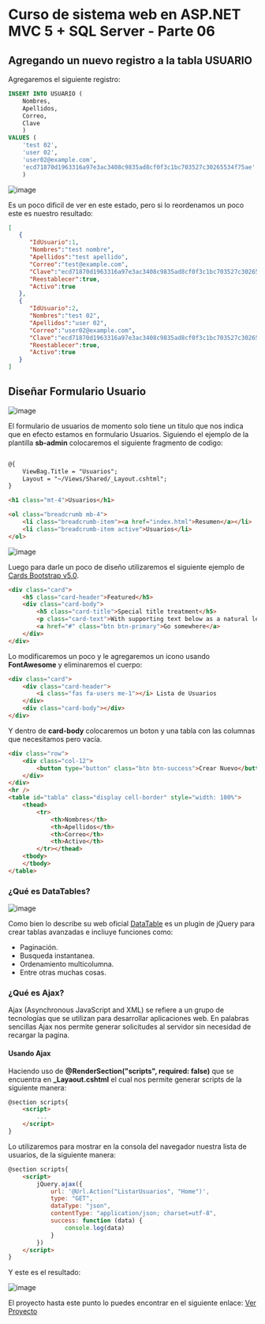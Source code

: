 # Curso de sistema web en ASP.NET MVC 5 + SQL Server - Parte 06

## Agregando un nuevo registro a la tabla USUARIO

Agregaremos el siguiente registro:

```sql
INSERT INTO USUARIO (
	Nombres,
	Apellidos,
	Correo,
	Clave
	)
VALUES (
	'test 02',
	'user 02',
	'user02@example.com',
	'ecd71870d1963316a97e3ac3408c9835ad8cf0f3c1bc703527c30265534f75ae'
	)
```

![image](https://user-images.githubusercontent.com/59342976/152661573-447df0bf-5a5f-4976-b9c2-f890dabc6e32.png)

Es un poco dificil de ver en este estado, pero si lo reordenamos un poco este es nuestro resultado:

```Json
[
   {
      "IdUsuario":1,
      "Nombres":"test nombre",
      "Apellidos":"test apellido",
      "Correo":"test@example.com",
      "Clave":"ecd71870d1963316a97e3ac3408c9835ad8cf0f3c1bc703527c30265534f75ae",
      "Reestablecer":true,
      "Activo":true
   },
   {
      "IdUsuario":2,
      "Nombres":"test 02",
      "Apellidos":"user 02",
      "Correo":"user02@example.com",
      "Clave":"ecd71870d1963316a97e3ac3408c9835ad8cf0f3c1bc703527c30265534f75ae",
      "Reestablecer":true,
      "Activo":true
   }
]
```

## Diseñar Formulario Usuario

![image](https://user-images.githubusercontent.com/59342976/152664240-629a8003-7a11-4e9e-85e5-321f91b86886.png)

El formulario de usuarios de momento solo tiene un titulo que nos indica que en efecto estamos en formulario Usuarios. Siguiendo el ejemplo de la plantilla **sb-admin** colocaremos el siguiente fragmento de codigo:

```html

@{
    ViewBag.Title = "Usuarios";
    Layout = "~/Views/Shared/_Layout.cshtml";
}

<h1 class="mt-4">Usuarios</h1>

<ol class="breadcrumb mb-4">
	<li class="breadcrumb-item"><a href="index.html">Resumen</a></li>
	<li class="breadcrumb-item active">Usuarios</li>
</ol>
```

![image](https://user-images.githubusercontent.com/59342976/152664272-05fe74ee-d0c1-4caf-ab58-dd5104c0aa73.png)

Luego para darle un poco de diseño utilizaremos el siguiente ejemplo de [Cards Bootstrap v5.0](https://getbootstrap.com/docs/5.0/components/card/#header-and-footer).

```html
<div class="card">
	<h5 class="card-header">Featured</h5>
	<div class="card-body">
		<h5 class="card-title">Special title treatment</h5>
		<p class="card-text">With supporting text below as a natural lead-in to additional content.</p>
		<a href="#" class="btn btn-primary">Go somewhere</a>
	</div>
</div>
```

Lo modificaremos un poco y le agregaremos un icono usando **FontAwesome** y eliminaremos el cuerpo:

```html
<div class="card">
	<div class="card-header">
		<i class="fas fa-users me-1"></i> Lista de Usuarios
	</div>
	<div class="card-body"></div>
</div>
```

Y dentro de **card-body** colocaremos un boton y una tabla con las columnas que necesitamos pero vacía.

```html
<div class="row">
	<div class="col-12">
		<button type="button" class="btn btn-success">Crear Nuevo</button>
	</div>
</div>
<hr />
<table id="tabla" class="display cell-border" style="width: 100%">
	<thead>
		<tr>
			<th>Nombres</th>
			<th>Apellidos</th>
			<th>Correo</th>
			<th>Activo</th>
		</tr></thead>
	<tbody>
	</tbody>
</table>
```

### ¿Qué es DataTables?

![image](https://user-images.githubusercontent.com/59342976/152664361-f34f6ff3-6e0c-4c26-81ff-eb4ae2d9a440.png)


Como bien lo describe su web oficial [DataTable](https://datatables.net/) es un plugin de jQuery para crear tablas avanzadas e incliuye funciones como:

* Paginación.
* Busqueda instantanea.
* Ordenamiento multicolumna.
* Entre otras muchas cosas.

### ¿Qué es Ajax?

Ajax (Asynchronous JavaScript and XML) se refiere a un grupo de tecnologías que se utilizan para desarrollar aplicaciones web. En palabras sencillas Ajax nos permite generar solicitudes al servidor sin necesidad de recargar la pagina.

#### Usando Ajax

Haciendo uso de **@RenderSection("scripts", required: false)** que se encuentra en **_Layaout.cshtml** el cual nos permite generar scripts de la siguiente manera:

```html
@section scripts{
    <script>
	    ...
    </script>
}
```

Lo utilizaremos para mostrar en la consola del navegador nuestra lista de usuarios, de la siguiente manera:

```html
@section scripts{
    <script>
        jQuery.ajax({
            url: '@Url.Action("ListarUsuarios", "Home")',
            type: "GET",
            dataType: "json",
            contentType: "application/json; charset=utf-8",
            success: function (data) {
                console.log(data)
            }
        })
    </script>
}
```

Y este es el resultado:

![image](https://user-images.githubusercontent.com/59342976/152665082-1f8b723b-7eee-400b-ae73-4e563f9578fc.png)

El proyecto hasta este punto lo puedes encontrar en el siguiente enlace: [Ver Proyecto](https://github.com/Nu11Pointer/CursoMVC/tree/Parte06)
